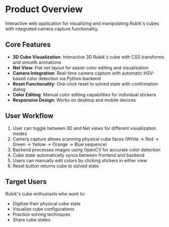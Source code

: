 # Product Overview

Interactive web application for visualizing and manipulating Rubik's cubes with integrated camera capture functionality.

## Core Features

- **3D Cube Visualization**: Interactive 3D Rubik's cube with CSS transforms and smooth animations
- **Net View**: Flat net layout for easier color editing and visualization
- **Camera Integration**: Real-time camera capture with automatic HSV-based color detection via Python backend
- **Reset Functionality**: One-click reset to solved state with confirmation dialog
- **Color Editing**: Manual color editing capabilities for individual stickers
- **Responsive Design**: Works on desktop and mobile devices

## User Workflow

1. User can toggle between 3D and Net views for different visualization modes
2. Camera capture allows scanning physical cube faces (White → Red → Green → Yellow → Orange → Blue sequence)
3. Backend processes images using OpenCV for accurate color detection
4. Cube state automatically syncs between frontend and backend
5. Users can manually edit colors by clicking stickers in either view
6. Reset button returns cube to solved state

## Target Users

Rubik's cube enthusiasts who want to:
- Digitize their physical cube state
- Visualize cube configurations
- Practice solving techniques
- Share cube states

